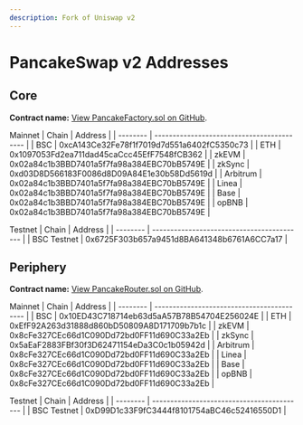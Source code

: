 ```yaml
---
description: Fork of Uniswap v2
---
```


# PancakeSwap v2 Addresses

## Core

**Contract name:** [View PancakeFactory.sol on GitHub](https://github.com/pancakeswap/pancake-contracts/blob/master/projects/exchange-protocol/contracts/PancakeFactory.sol).

Mainnet
| Chain    | Address                                    |
| -------- | ------------------------------------------ |
| BSC      | 0xcA143Ce32Fe78f1f7019d7d551a6402fC5350c73 |
| ETH      | 0x1097053Fd2ea711dad45caCcc45EfF7548fCB362 |
| zkEVM    | 0x02a84c1b3BBD7401a5f7fa98a384EBC70bB5749E |
| zkSync   | 0xd03D8D566183F0086d8D09A84E1e30b58Dd5619d |
| Arbitrum | 0x02a84c1b3BBD7401a5f7fa98a384EBC70bB5749E |
| Linea    | 0x02a84c1b3BBD7401a5f7fa98a384EBC70bB5749E |
| Base     | 0x02a84c1b3BBD7401a5f7fa98a384EBC70bB5749E |
| opBNB    | 0x02a84c1b3BBD7401a5f7fa98a384EBC70bB5749E |

Testnet
| Chain       | Address                                    |
| --------    | ------------------------------------------ |
| BSC Testnet | 0x6725F303b657a9451d8BA641348b6761A6CC7a17 |

## Periphery

**Contract name:** [View PancakeRouter.sol on GitHub](https://github.com/pancakeswap/pancake-smart-contracts/blob/master/projects/exchange-protocol/contracts/PancakeRouter.sol).

Mainnet
| Chain    | Address                                    |
| -------- | ------------------------------------------ |
| BSC      | 0x10ED43C718714eb63d5aA57B78B54704E256024E |
| ETH      | 0xEfF92A263d31888d860bD50809A8D171709b7b1c |
| zkEVM    | 0x8cFe327CEc66d1C090Dd72bd0FF11d690C33a2Eb |
| zkSync   | 0x5aEaF2883FBf30f3D62471154eDa3C0c1b05942d |
| Arbitrum | 0x8cFe327CEc66d1C090Dd72bd0FF11d690C33a2Eb |
| Linea    | 0x8cFe327CEc66d1C090Dd72bd0FF11d690C33a2Eb |
| Base     | 0x8cFe327CEc66d1C090Dd72bd0FF11d690C33a2Eb |
| opBNB    | 0x8cFe327CEc66d1C090Dd72bd0FF11d690C33a2Eb |

Testnet
| Chain       | Address                                    |
| --------    | ------------------------------------------ |
| BSC Testnet | 0xD99D1c33F9fC3444f8101754aBC46c52416550D1 |

